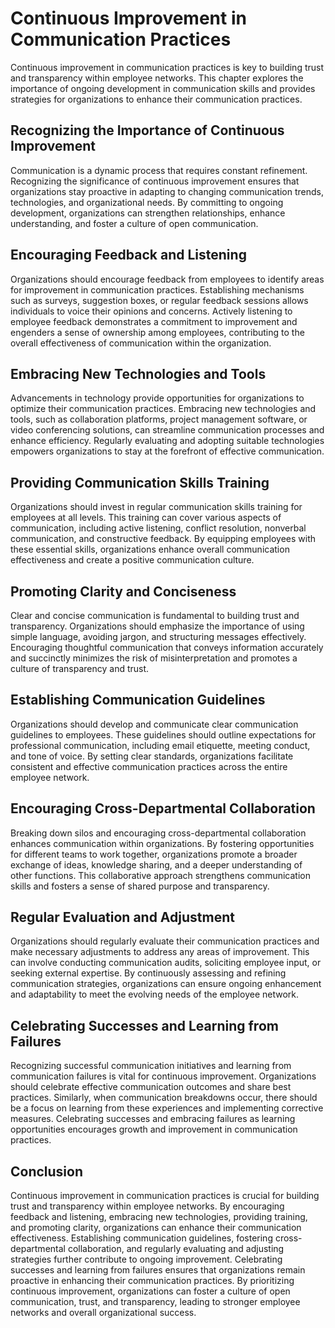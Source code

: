 Continuous Improvement in Communication Practices
==========================================================

Continuous improvement in communication practices is key to building trust and transparency within employee networks. This chapter explores the importance of ongoing development in communication skills and provides strategies for organizations to enhance their communication practices.

**Recognizing the Importance of Continuous Improvement**
--------------------------------------------------------

Communication is a dynamic process that requires constant refinement. Recognizing the significance of continuous improvement ensures that organizations stay proactive in adapting to changing communication trends, technologies, and organizational needs. By committing to ongoing development, organizations can strengthen relationships, enhance understanding, and foster a culture of open communication.

**Encouraging Feedback and Listening**
--------------------------------------

Organizations should encourage feedback from employees to identify areas for improvement in communication practices. Establishing mechanisms such as surveys, suggestion boxes, or regular feedback sessions allows individuals to voice their opinions and concerns. Actively listening to employee feedback demonstrates a commitment to improvement and engenders a sense of ownership among employees, contributing to the overall effectiveness of communication within the organization.

**Embracing New Technologies and Tools**
----------------------------------------

Advancements in technology provide opportunities for organizations to optimize their communication practices. Embracing new technologies and tools, such as collaboration platforms, project management software, or video conferencing solutions, can streamline communication processes and enhance efficiency. Regularly evaluating and adopting suitable technologies empowers organizations to stay at the forefront of effective communication.

**Providing Communication Skills Training**
-------------------------------------------

Organizations should invest in regular communication skills training for employees at all levels. This training can cover various aspects of communication, including active listening, conflict resolution, nonverbal communication, and constructive feedback. By equipping employees with these essential skills, organizations enhance overall communication effectiveness and create a positive communication culture.

**Promoting Clarity and Conciseness**
-------------------------------------

Clear and concise communication is fundamental to building trust and transparency. Organizations should emphasize the importance of using simple language, avoiding jargon, and structuring messages effectively. Encouraging thoughtful communication that conveys information accurately and succinctly minimizes the risk of misinterpretation and promotes a culture of transparency and trust.

**Establishing Communication Guidelines**
-----------------------------------------

Organizations should develop and communicate clear communication guidelines to employees. These guidelines should outline expectations for professional communication, including email etiquette, meeting conduct, and tone of voice. By setting clear standards, organizations facilitate consistent and effective communication practices across the entire employee network.

**Encouraging Cross-Departmental Collaboration**
------------------------------------------------

Breaking down silos and encouraging cross-departmental collaboration enhances communication within organizations. By fostering opportunities for different teams to work together, organizations promote a broader exchange of ideas, knowledge sharing, and a deeper understanding of other functions. This collaborative approach strengthens communication skills and fosters a sense of shared purpose and transparency.

**Regular Evaluation and Adjustment**
-------------------------------------

Organizations should regularly evaluate their communication practices and make necessary adjustments to address any areas of improvement. This can involve conducting communication audits, soliciting employee input, or seeking external expertise. By continuously assessing and refining communication strategies, organizations can ensure ongoing enhancement and adaptability to meet the evolving needs of the employee network.

**Celebrating Successes and Learning from Failures**
----------------------------------------------------

Recognizing successful communication initiatives and learning from communication failures is vital for continuous improvement. Organizations should celebrate effective communication outcomes and share best practices. Similarly, when communication breakdowns occur, there should be a focus on learning from these experiences and implementing corrective measures. Celebrating successes and embracing failures as learning opportunities encourages growth and improvement in communication practices.

**Conclusion**
--------------

Continuous improvement in communication practices is crucial for building trust and transparency within employee networks. By encouraging feedback and listening, embracing new technologies, providing training, and promoting clarity, organizations can enhance their communication effectiveness. Establishing communication guidelines, fostering cross-departmental collaboration, and regularly evaluating and adjusting strategies further contribute to ongoing improvement. Celebrating successes and learning from failures ensures that organizations remain proactive in enhancing their communication practices. By prioritizing continuous improvement, organizations can foster a culture of open communication, trust, and transparency, leading to stronger employee networks and overall organizational success.
